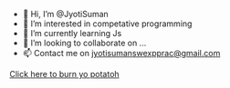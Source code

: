- 👋 Hi, I’m @JyotiSuman
- 👀 I’m interested in competative programming
- 🌱 I’m currently learning Js
- 💞️ I’m looking to collaborate on ...
- 📫 Contact me on jyotisumanswexpprac@gmail.com 

<!---
JyotiSuman09/JyotiSuman09 is a ✨ special ✨ repository because its `README.md` (this file) appears on your GitHub profile.
You can click the Preview link to take a look at your changes.
--->
<a href="https://jyoti-suman-sahoo.onrender.com/" target="_blank">Click here to burn yo potatoh</a>
